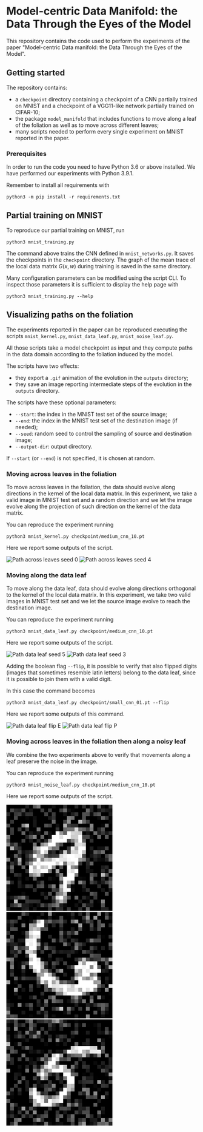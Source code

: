 # Model-centric Data Manifold: the Data Through the Eyes of the Model

This repository contains the code used to perform the experiments of the paper 
"Model-centric Data manifold: the Data Through the Eyes of the Model".

## Getting started

The repository contains:
- a `checkpoint` directory containing a checkpoint of a CNN partially trained
on MNIST and a checkpoint of a VGG11-like network partially trained on CIFAR-10;
- the package `model_manifold` that includes functions to move along a leaf
of the foliation as well as to move across different leaves;
- many scripts needed to perform every single experiment on MNIST reported in the paper.

### Prerequisites

In order to run the code you need to have Python 3.6 or above installed.
We have performed our experiments with Python 3.9.1.

Remember to install all requirements with
```
python3 -m pip install -r requirements.txt
```

## Partial training on MNIST

To reproduce our partial training on MNIST, run
```
python3 mnist_training.py
```

The command above trains the CNN defined in `mnist_networks.py`.
It saves the checkpoints in the `checkpoint` directory.
The graph of the mean trace of the local data matrix $G(x, w)$ during training
is saved in the same directory.

Many configuration parameters can be modified using the script CLI.
To inspect those parameters it is sufficient to display the help page with  
```
python3 mnist_training.py --help
```

## Visualizing paths on the foliation

The experiments reported in the paper can be reproduced executing the scripts
`mnist_kernel.py`, `mnist_data_leaf.py`, `mnist_noise_leaf.py`.

All those scripts take a model checkpoint as input and they compute
paths in the data domain according to the foliation induced by the model.

The scripts have two effects:
- they export a `.gif` animation of the evolution in the `outputs` directory;
- they save an image reporting intermediate steps of the evolution in the `outputs` directory.

The scripts have these optional parameters:
- `--start`: the index in the MNIST test set of the source image;
- `--end`: the index in the MNIST test set of the destination image (if needed);
- `--seed`: random seed to control the sampling of source and destination image;
- `--output-dir`: output directory.

If `--start` (or `--end`) is not specified, it is chosen at random.

### Moving across leaves in the foliation

To move across leaves in the foliation, the data should evolve along
directions in the kernel of the local data matrix.
In this experiment, we take a valid image in MNIST test set and a random
direction and we let the image evolve along the projection of such direction
on the kernel of the data matrix.

You can reproduce the experiment running
```
python3 mnist_kernel.py checkpoint/medium_cnn_10.pt 
```

Here we report some outputs of the script.

![Path across leaves seed 0](outputs/06311_noise.gif)
![Path across leaves seed 4](outputs/03867_noise.gif)

### Moving along the data leaf

To move along the data leaf, data should evolve along
directions orthogonal to the kernel of the local data matrix.
In this experiment, we take two valid images in MNIST test set and 
we let the source image evolve to reach the destination image.

You can reproduce the experiment running
```
python3 mnist_data_leaf.py checkpoint/medium_cnn_10.pt 
```

Here we report some outputs of the script.

![Path data leaf seed 5](outputs/04185_05874.gif)
![Path data leaf seed 3](outputs/03898_09709.gif)

Adding the boolean flag `--flip`, it is possible to verify that also
flipped digits (images that sometimes resemble latin letters)
belong to the data leaf, since it is possible to join them with a valid digit.

In this case the command becomes 
```
python3 mnist_data_leaf.py checkpoint/small_cnn_01.pt --flip
```

Here we report some outputs of this command.

![Path data leaf flip E](outputs/00125_flip_06349.gif)
![Path data leaf flip P](outputs/04200_flip_09792.gif)

### Moving across leaves in the foliation then along a noisy leaf

We combine the two experiments above to verify that movements
along a leaf preserve the noise in the image.

You can reproduce the experiment running
```
python3 mnist_noise_leaf.py checkpoint/medium_cnn_10.pt 
```

Here we report some outputs of the script.

![Path noise leaf seed 20](outputs/02477_noise_04257.gif)
![Path noise leaf seed 40](outputs/09494_noise_08584.gif)
![Path noise leaf seed 80](outputs/08878_noise_06894.gif)

